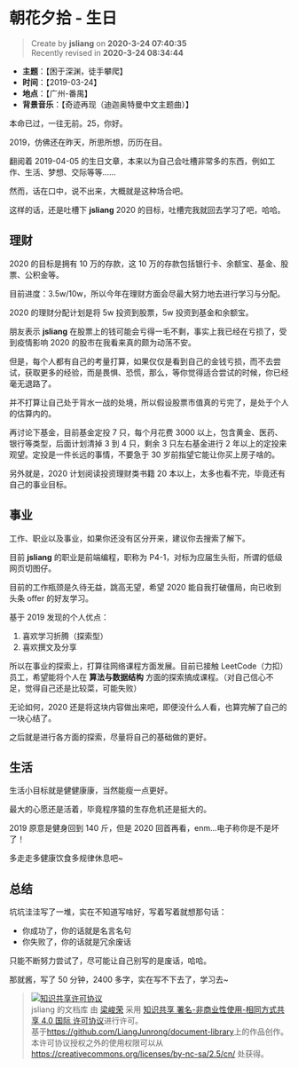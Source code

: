 朝花夕拾 - 生日
===

> Create by **jsliang** on **2020-3-24 07:40:35**  
> Recently revised in **2020-3-24 08:34:44**

* **主题**：【困于深渊，徒手攀爬】
* **时间**：【2019-03-24】
* **地点**：【广州-番禺】
* **背景音乐**：【奇迹再现（迪迦奥特曼中文主题曲）】

本命已过，一往无前。25，你好。

2019，仿佛还在昨天，所思所想，历历在目。

翻阅着 2019-04-05 的生日文章，本来以为自己会吐槽非常多的东西，例如工作、生活、梦想、交际等等……

然而，话在口中，说不出来，大概就是这种场合吧。

这样的话，还是吐槽下 **jsliang** 2020 的目标，吐槽完我就回去学习了吧，哈哈。

## 理财

2020 的目标是拥有 10 万的存款，这 10 万的存款包括银行卡、余额宝、基金、股票、公积金等。

目前进度：3.5w/10w，所以今年在理财方面会尽最大努力地去进行学习与分配。

2020 的理财分配计划是将 5w 投资到股票，5w 投资到基金和余额宝。

朋友表示 **jsliang** 在股票上的钱可能会亏得一毛不剩，事实上我已经在亏损了，受到疫情影响 2020 的股市在我看来真的颇为动荡不安。

但是，每个人都有自己的考量打算，如果仅仅是看到自己的金钱亏损，而不去尝试，获取更多的经验，而是畏惧、恐慌，那么，等你觉得适合尝试的时候，你已经毫无退路了。

并不打算让自己处于背水一战的处境，所以假设股票市值真的亏完了，是处于个人的估算内的。

再讨论下基金，目前基金定投 7 只，每个月花费 3000 以上，包含黄金、医药、银行等类型，后面计划清掉 3 到 4 只，剩余 3 只左右基金进行 2 年以上的定投来观望。定投是一件长远的事情，不要急于 30 岁前指望它能让你买上房子啥的。

另外就是，2020 计划阅读投资理财类书籍 20 本以上，太多也看不完，毕竟还有自己的事业目标。

## 事业

工作、职业以及事业，如果你还没有区分开来，建议你去搜索了解下。

目前 **jsliang** 的职业是前端编程，职称为 P4-1，对标为应届生头衔，所谓的低级网页切图仔。

目前的工作瓶颈是久待无益，跳高无望，希望 2020 能自我打破僵局，向已收到头条 offer 的好友学习。

基于 2019 发现的个人优点：

1. 喜欢学习折腾（探索型）
2. 喜欢撰文及分享

所以在事业的探索上，打算往网络课程方面发展。目前已接触 LeetCode（力扣）员工，希望能将个人在 **算法与数据结构** 方面的探索搞成课程。（对自己信心不足，觉得自己还是比较菜，可能失败）

无论如何，2020 还是将这块内容做出来吧，即便没什么人看，也算完解了自己的一块心结了。

之后就是进行各方面的探索，尽量将自己的基础做的更好。

## 生活

生活小目标就是健健康康，当然能瘦一点更好。

最大的心愿还是活着，毕竟程序猿的生存危机还是挺大的。

2019 原意是健身回到 140 斤，但是 2020 回首再看，enm...电子称你是不是坏了！

多走走多健康饮食多规律休息吧~

## 总结

坑坑洼洼写了一堆，实在不知道写啥好，写着写着就想那句话：

* 你成功了，你的话就是名言名句
* 你失败了，你的话就是冗余废话

只能不断努力尝试了，尽可能让自己别写的是废话，哈哈。

那就酱，写了 50 分钟，2400 多字，实在写不下去了，学习去~

> <a rel="license" href="http://creativecommons.org/licenses/by-nc-sa/4.0/"><img alt="知识共享许可协议" style="border-width:0" src="https://i.creativecommons.org/l/by-nc-sa/4.0/88x31.png" /></a><br /><span xmlns:dct="http://purl.org/dc/terms/" property="dct:title">jsliang 的文档库</span> 由 <a xmlns:cc="http://creativecommons.org/ns#" href="https://github.com/LiangJunrong/document-library" property="cc:attributionName" rel="cc:attributionURL">梁峻荣</a> 采用 <a rel="license" href="http://creativecommons.org/licenses/by-nc-sa/4.0/">知识共享 署名-非商业性使用-相同方式共享 4.0 国际 许可协议</a>进行许可。<br />基于<a xmlns:dct="http://purl.org/dc/terms/" href="https://github.com/LiangJunrong/document-library" rel="dct:source">https://github.com/LiangJunrong/document-library</a>上的作品创作。<br />本许可协议授权之外的使用权限可以从 <a xmlns:cc="http://creativecommons.org/ns#" href="https://creativecommons.org/licenses/by-nc-sa/2.5/cn/" rel="cc:morePermissions">https://creativecommons.org/licenses/by-nc-sa/2.5/cn/</a> 处获得。